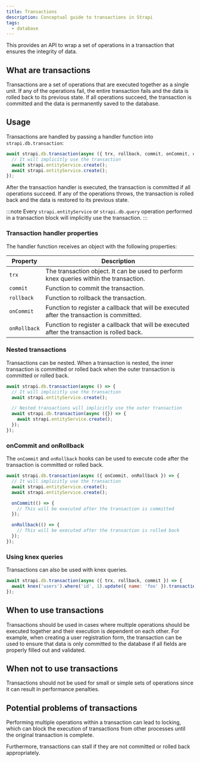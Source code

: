 ```yaml
---
title: Transactions
description: Conceptual guide to transactions in Strapi
tags:
  - database
---
```


This provides an API to wrap a set of operations in a transaction that ensures the integrity of data.

## What are transactions

Transactions are a set of operations that are executed together as a single unit. If any of the operations fail, the entire transaction fails and the data is rolled back to its previous state. If all operations succeed, the transaction is committed and the data is permanently saved to the database.

## Usage

Transactions are handled by passing a handler function into `strapi.db.transaction`:

```js
await strapi.db.transaction(async ({ trx, rollback, commit, onCommit, onRollback }) => {
  // It will implicitly use the transaction
  await strapi.entityService.create();
  await strapi.entityService.create();
});
```

After the transaction handler is executed, the transaction is committed if all operations succeed. If any of the operations throws, the transaction is rolled back and the data is restored to its previous state.

:::note
Every `strapi.entityService` or `strapi.db.query` operation performed in a transaction block will implicitly use the transaction.
:::

### Transaction handler properties

The handler function receives an object with the following properties:

| Property     | Description                                                                                 |
| ------------ | ------------------------------------------------------------------------------------------- |
| `trx`        | The transaction object. It can be used to perform knex queries within the transaction.      |
| `commit`     | Function to commit the transaction.                                                         |
| `rollback`   | Function to rollback the transaction.                                                       |
| `onCommit`   | Function to register a callback that will be executed after the transaction is committed.   |
| `onRollback` | Function to register a callback that will be executed after the transaction is rolled back. |

### Nested transactions

Transactions can be nested. When a transaction is nested, the inner transaction is committed or rolled back when the outer transaction is committed or rolled back.

```js
await strapi.db.transaction(async () => {
  // It will implicitly use the transaction
  await strapi.entityService.create();

  // Nested transactions will implicitly use the outer transaction
  await strapi.db.transaction(async ({}) => {
    await strapi.entityService.create();
  });
});
```

### onCommit and onRollback

The `onCommit` and `onRollback` hooks can be used to execute code after the transaction is committed or rolled back.

```js
await strapi.db.transaction(async ({ onCommit, onRollback }) => {
  // It will implicitly use the transaction
  await strapi.entityService.create();
  await strapi.entityService.create();

  onCommit(() => {
    // This will be executed after the transaction is committed
  });

  onRollback(() => {
    // This will be executed after the transaction is rolled back
  });
});
```

### Using knex queries

Transactions can also be used with knex queries.

```js
await strapi.db.transaction(async ({ trx, rollback, commit }) => {
  await knex('users').where('id', 1).update({ name: 'foo' }).transacting(trx);
});
```

## When to use transactions

Transactions should be used in cases where multiple operations should be executed together and their execution is dependent on each other. For example, when creating a user registration form, the transaction can be used to ensure that data is only committed to the database if all fields are properly filled out and validated.

## When not to use transactions

Transactions should not be used for small or simple sets of operations since it can result in performance penalties.

## Potential problems of transactions

Performing multiple operations within a transaction can lead to locking, which can block the execution of transactions from other processes until the original transaction is complete.

Furthermore, transactions can stall if they are not committed or rolled back appropriately.
